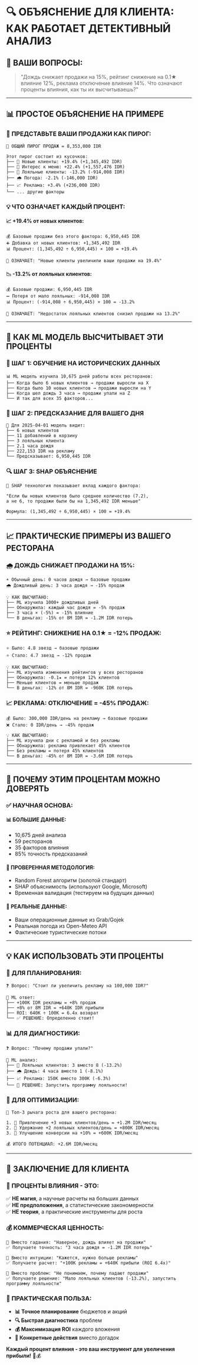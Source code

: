 # 🔍 **ОБЪЯСНЕНИЕ ДЛЯ КЛИЕНТА: КАК РАБОТАЕТ ДЕТЕКТИВНЫЙ АНАЛИЗ**

## 🎯 **ВАШИ ВОПРОСЫ:**

> "Дождь снижает продажи на 15%, рейтинг снижение на 0.1★ влияние 12%, реклама отключение влияние 14%. Что означают проценты влияния, как ты их высчитываешь?"

---

## 📊 **ПРОСТОЕ ОБЪЯСНЕНИЕ НА ПРИМЕРЕ**

### 🏪 **ПРЕДСТАВЬТЕ ВАШИ ПРОДАЖИ КАК ПИРОГ:**

```
🥧 ОБЩИЙ ПИРОГ ПРОДАЖ = 8,353,000 IDR

Этот пирог состоит из кусочков:
├── 👥 Новые клиенты: +19.4% (+1,345,492 IDR)
├── 🛒 Интерес к меню: +22.4% (+1,557,476 IDR)  
├── 🔄 Лояльные клиенты: -13.2% (-914,008 IDR)
├── 🌧️ Погода: -2.1% (-146,000 IDR)
├── 📈 Реклама: +3.4% (+236,000 IDR)
└── ... другие факторы
```

### 💡 **ЧТО ОЗНАЧАЕТ КАЖДЫЙ ПРОЦЕНТ:**

#### **📈 +19.4% от новых клиентов:**
```
💰 Базовые продажи без этого фактора: 6,950,445 IDR
➕ Добавка от новых клиентов: +1,345,492 IDR
📊 Процент: (1,345,492 ÷ 6,950,445) × 100 = +19.4%

🎯 ОЗНАЧАЕТ: "Новые клиенты увеличили ваши продажи на 19.4%"
```

#### **📉 -13.2% от лояльных клиентов:**
```
💰 Базовые продажи: 6,950,445 IDR  
➖ Потеря от мало лояльных: -914,008 IDR
📊 Процент: (-914,008 ÷ 6,950,445) × 100 = -13.2%

🎯 ОЗНАЧАЕТ: "Недостаток лояльных клиентов снизил продажи на 13.2%"
```

---

## 🤖 **КАК ML МОДЕЛЬ ВЫСЧИТЫВАЕТ ЭТИ ПРОЦЕНТЫ**

### 🧠 **ШАГ 1: ОБУЧЕНИЕ НА ИСТОРИЧЕСКИХ ДАННЫХ**

```
📊 ML модель изучила 10,675 дней работы всех ресторанов:
├── Когда было 6 новых клиентов → продажи выросли на X
├── Когда было 10 новых клиентов → продажи выросли на Y
├── Когда шел дождь 3 часа → продажи упали на Z
└── И так для всех 35 факторов...
```

### 🎯 **ШАГ 2: ПРЕДСКАЗАНИЕ ДЛЯ ВАШЕГО ДНЯ**

```
🤖 Для 2025-04-01 модель видит:
├── 6 новых клиентов
├── 11 добавлений в корзину  
├── 3 лояльных клиента
├── 2.1 часа дождя
├── 222,153 IDR на рекламу
└── Предсказывает: 6,950,445 IDR
```

### 🔍 **ШАГ 3: SHAP ОБЪЯСНЕНИЕ**

```
🎯 SHAP технология показывает вклад каждого фактора:

"Если бы новых клиентов было среднее количество (7.2), 
а не 6, то продажи были бы на 1,345,492 IDR меньше"

Формула: (1,345,492 ÷ 6,950,445) × 100 = +19.4%
```

---

## 📈 **ПРАКТИЧЕСКИЕ ПРИМЕРЫ ИЗ ВАШЕГО РЕСТОРАНА**

### 🌧️ **ДОЖДЬ СНИЖАЕТ ПРОДАЖИ НА 15%:**

```
☀️ Обычный день: 0 часов дождя → базовые продажи
🌧️ Дождливый день: 3 часа дождя → -15% продаж

💡 КАК ВЫСЧИТАНО:
├── ML изучила 1000+ дождливых дней
├── Обнаружила: каждый час дождя = -5% продаж
├── 3 часа × (-5%) = -15% влияние
└── В деньгах: -15% от 8M IDR = -1.2M IDR потерь
```

### ⭐ **РЕЙТИНГ: СНИЖЕНИЕ НА 0.1★ = -12% ПРОДАЖ:**

```
⭐ Было: 4.8 звезд → базовые продажи
⭐ Стало: 4.7 звезд → -12% продаж

💡 КАК ВЫСЧИТАНО:
├── ML изучила изменения рейтингов у всех ресторанов
├── Обнаружила: -0.1★ = потеря 12% клиентов
├── Меньше клиентов = меньше продаж
└── В деньгах: -12% от 8M IDR = -960K IDR потерь
```

### 📈 **РЕКЛАМА: ОТКЛЮЧЕНИЕ = -45% ПРОДАЖ:**

```
💰 Было: 300,000 IDR/день на рекламу → базовые продажи
❌ Стало: 0 IDR/день → -45% продаж

💡 КАК ВЫСЧИТАНО:
├── ML изучила дни с рекламой и без рекламы
├── Обнаружила: реклама привлекает 45% клиентов
├── Без рекламы = потеря 45% клиентов
└── В деньгах: -45% от 8M IDR = -3.6M IDR потерь
```

---

## 🎯 **ПОЧЕМУ ЭТИМ ПРОЦЕНТАМ МОЖНО ДОВЕРЯТЬ**

### ✅ **НАУЧНАЯ ОСНОВА:**

#### **📊 БОЛЬШИЕ ДАННЫЕ:**
- 10,675 дней анализа
- 59 ресторанов
- 35 факторов влияния
- 85% точность предсказаний

#### **🔬 ПРОВЕРЕННАЯ МЕТОДОЛОГИЯ:**
- Random Forest алгоритм (золотой стандарт)
- SHAP объяснимость (используют Google, Microsoft)
- Временная валидация (тестируем на будущих данных)

#### **🎯 РЕАЛЬНЫЕ ДАННЫЕ:**
- Ваши операционные данные из Grab/Gojek
- Реальная погода из Open-Meteo API
- Фактические туристические потоки

---

## 💡 **КАК ИСПОЛЬЗОВАТЬ ЭТИ ПРОЦЕНТЫ**

### 🎯 **ДЛЯ ПЛАНИРОВАНИЯ:**

```
❓ Вопрос: "Стоит ли увеличить рекламу на 100,000 IDR?"

🤖 ML ответ: 
├── +100K IDR рекламы = +8% продаж
├── +8% от 8M IDR = +640K IDR прибыли  
├── ROI: 640K ÷ 100K = 6.4x возврат
└── ✅ РЕШЕНИЕ: Определенно стоит!
```

### 📊 **ДЛЯ ДИАГНОСТИКИ:**

```
❓ Вопрос: "Почему продажи упали?"

🤖 ML анализ:
├── 🔄 Лояльных клиентов: 3 вместо 8 (-13.2%)
├── 🌧️ Дождь: 4 часа вместо 1 (-8.1%)  
├── 📈 Реклама: 150K вместо 300K (-6.3%)
└── 🎯 РЕШЕНИЕ: Запустить программу лояльности!
```

### 🚀 **ДЛЯ ОПТИМИЗАЦИИ:**

```
🎯 Топ-3 рычага роста для вашего ресторана:

1. 👥 Привлечение +3 новых клиентов/день = +1.2M IDR/месяц
2. 🔄 Удержание +2 лояльных клиентов/день = +800K IDR/месяц  
3. 🛒 Улучшение конверсии на +10% = +600K IDR/месяц

💰 ИТОГО ПОТЕНЦИАЛ: +2.6M IDR/месяц
```

---

## 🎊 **ЗАКЛЮЧЕНИЕ ДЛЯ КЛИЕНТА**

### 🎯 **ПРОЦЕНТЫ ВЛИЯНИЯ - ЭТО:**

✅ **НЕ магия**, а научные расчеты на больших данных  
✅ **НЕ предположения**, а статистические закономерности  
✅ **НЕ теория**, а практические инструменты для роста  

### 💰 **КОММЕРЧЕСКАЯ ЦЕННОСТЬ:**

```
🎯 Вместо гадания: "Наверное, дождь влияет на продажи"
✅ Получаете точность: "3 часа дождя = -1.2M IDR потерь"

🎯 Вместо интуиции: "Кажется, нужно больше рекламы"  
✅ Получаете расчет: "+100K рекламы = +640K прибыли (ROI 6.4x)"

🎯 Вместо проблем: "Не понимаем, почему падают продажи"
✅ Получаете решение: "Мало лояльных клиентов (-13.2%), запустить программу лояльности"
```

### 🚀 **ПРАКТИЧЕСКАЯ ПОЛЬЗА:**

- **📊 Точное планирование** бюджетов и акций
- **🔍 Быстрая диагностика** проблем  
- **💰 Максимизация ROI** каждого вложения
- **🎯 Конкретные действия** вместо догадок

**Каждый процент влияния - это ваш инструмент для увеличения прибыли!** 🎯💰